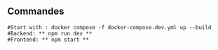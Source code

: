 ## Commandes

    #Start with : docker compose -f docker-compose.dev.yml up --build
    #Backend: ** npm run dev **
    #Frontend: ** npm start **
